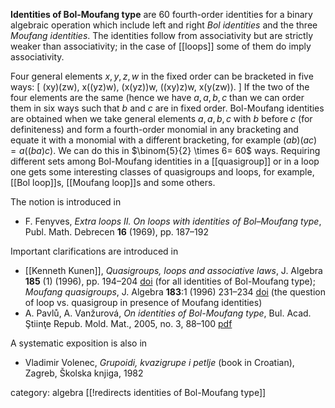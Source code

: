 **Identities of Bol-Moufang type** are 60 fourth-order identities for a binary algebraic operation which include left and right _Bol identities_ and the three _Moufang identities_. The identities follow from associativity but are strictly weaker than associativity; in the case of [[loops]] some of them do imply associativity. 

Four general elements $x,y,z,w$ in the fixed order can be bracketed in five ways: 
\[
(xy)(zw), x((yz)w), (x(yz))w, ((xy)z)w, x(y(zw)).
\] 
If the two of the four elements are the same (hence we have $a,a,b,c$ than we can order them in six ways such that $b$ and $c$ are in fixed order. Bol-Moufang identities are obtained when we take general elements $a,a,b,c$ with $b$ before $c$ (for definiteness) and form a fourth-order monomial in any bracketing and equate it with a monomial with a different bracketing, 
for example $(ab)(ac) = a((ba)c)$. We can do this in $\binom{5}{2} \times 6= 60$ ways. Requiring different sets among Bol-Moufang identities in a [[quasigroup]] or in a loop one gets some interesting classes of quasigroups and loops, for example, [[Bol loop]]s, [[Moufang loop]]s and some others. 

The notion is introduced in 

* F. Fenyves, _Extra loops II. On loops with identities of Bol&#8211;Moufang type_, Publ. Math. Debrecen __16__ (1969), pp. 187&#8211;192

Important clarifications are introduced in 

* [[Kenneth Kunen]], _Quasigroups, loops and associative laws_, J. Algebra __185__ (1) (1996), pp. 194&#8211;204 [doi](http://dx.doi.org/10.1006/jabr.1996.0321) (for all  identities of Bol-Moufang type); _Moufang quasigroups_, J. Algebra __183__:1 (1996) 231&#8211;234 [doi](http://dx.doi.org/10.1006/jabr.1996.0216) (the question of loop vs. quasigroup in presence of Moufang identities)
* A. Pavl&#367;, A. Van&#382;urov&#225;, _On identities of Bol-Moufang type_,  Bul. Acad. &#350;tiin&#355;e Repub. Mold. Mat., 2005, no. 3, 88&#8211;100 [pdf](http://www.mathnet.ru/php/getFT.phtml?jrnid=basm&paperid=139&what=fullt&option_lang=rus)	

A systematic exposition is also in

* Vladimir Volenec, _Grupoidi, kvazigrupe i petlje_ (book in Croatian), Zagreb, &#352;kolska knjiga, 1982

category: algebra
[[!redirects identities of Bol-Moufang type]]